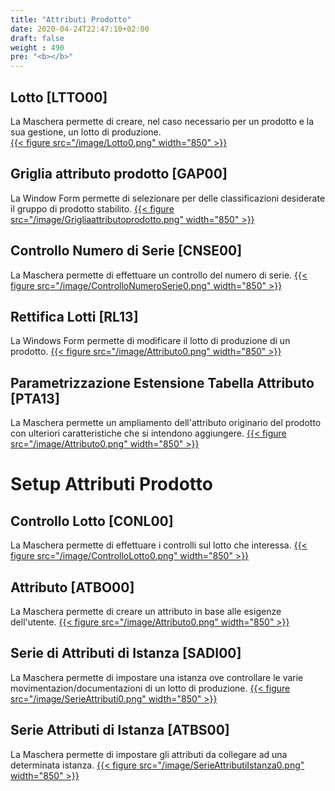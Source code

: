 ```yaml
---
title: "Attributi Prodotto"
date: 2020-04-24T22:47:10+02:00
draft: false
weight : 490
pre: "<b></b>"
---
```


## Lotto [LTTO00]
La Maschera permette di creare, nel caso necessario per un prodotto e la sua gestione, un lotto di produzione.  
[{{< figure src="/image/Lotto0.png"  width="850"  >}}](/image/Lotto0.png)

## Griglia attributo prodotto [GAP00]
La Window Form permette di selezionare per delle classificazioni desiderate il gruppo di prodotto stabilito.
[{{< figure src="/image/Grigliaattributoprodotto.png"  width="850"  >}}](/image/Grigliaattributoprodotto.png)

## Controllo Numero di Serie [CNSE00]
La Maschera permette di effettuare un controllo del numero di serie.
[{{< figure src="/image/ControlloNumeroSerie0.png"  width="850"  >}}](/image/ControlloNumeroSerie0.png)

## Rettifica Lotti [RL13]
La Windows Form permette di modificare il lotto di produzione di un prodotto.
[{{< figure src="/image/Attributo0.png"  width="850"  >}}](/image/Attributo0.png)

## Parametrizzazione Estensione Tabella Attributo [PTA13]
La Maschera permette un ampliamento dell'attributo originario del prodotto con ulteriori caratteristiche che si intendono aggiungere.
[{{< figure src="/image/Attributo0.png"  width="850"  >}}](/image/Attributo0.png)

# Setup Attributi Prodotto

## Controllo Lotto [CONL00]
La Maschera permette di effettuare i controlli sul lotto che interessa.
[{{< figure src="/image/ControlloLotto0.png"  width="850"  >}}](/image/ControlloLotto0.png)

## Attributo [ATBO00]
La Maschera permette di creare un attributo in base alle esigenze dell'utente.
[{{< figure src="/image/Attributo0.png"  width="850"  >}}](/image/Attributo0.png)

## Serie di Attributi di Istanza [SADI00]
La Maschera permette di impostare una istanza ove controllare le varie movimentazion/documentazioni di un lotto di produzione.
[{{< figure src="/image/SerieAttributi0.png"  width="850"  >}}](/image/SerieAttributi0.png)

## Serie Attributi di Istanza [ATBS00]
La Maschera permette di impostare gli attributi da collegare ad una determinata istanza.
[{{< figure src="/image/SerieAttributiIstanza0.png"  width="850"  >}}](/image/SerieAttributiIstanza0.png)

